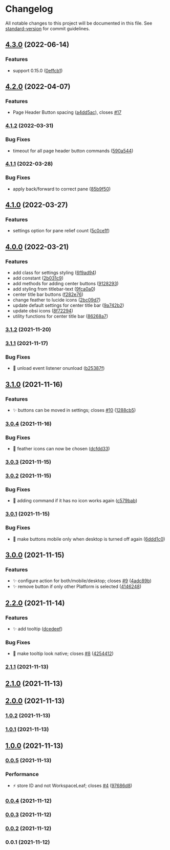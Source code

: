 # Changelog

All notable changes to this project will be documented in this file. See [standard-version](https://github.com/conventional-changelog/standard-version) for commit guidelines.

## [4.3.0](https://github.com/kometenstaub/customizable-page-header-buttons/compare/4.2.0...4.3.0) (2022-06-14)


### Features

* support 0.15.0 ([0effcb1](https://github.com/kometenstaub/customizable-page-header-buttons/commit/0effcb1ef096d09b3ec2a7fde4442294d3d99cc5))

## [4.2.0](https://github.com/kometenstaub/customizable-page-header-buttons/compare/4.1.2...4.2.0) (2022-04-07)


### Features

* Page Header Button spacing ([a4dd5ac](https://github.com/kometenstaub/customizable-page-header-buttons/commit/a4dd5acc6f4999c03aacf414dfaa19116a5b256f)), closes [#17](https://github.com/kometenstaub/customizable-page-header-buttons/issues/17)

### [4.1.2](https://github.com/kometenstaub/customizable-page-header-buttons/compare/4.1.1...4.1.2) (2022-03-31)


### Bug Fixes

* timeout for all page header button commands ([590a544](https://github.com/kometenstaub/customizable-page-header-buttons/commit/590a544f140650b05ad49e2410d0f8cba3ce46d3))

### [4.1.1](https://github.com/kometenstaub/customizable-page-header-buttons/compare/4.1.0...4.1.1) (2022-03-28)


### Bug Fixes

* apply back/forward to correct pane ([85b9f50](https://github.com/kometenstaub/customizable-page-header-buttons/commit/85b9f509fd2e4d144f4d84bd064cb59a744cf45c))

## [4.1.0](https://github.com/kometenstaub/customizable-page-header-buttons/compare/4.0.0...4.1.0) (2022-03-27)


### Features

* settings option for pane relief count ([5c0ce1f](https://github.com/kometenstaub/customizable-page-header-buttons/commit/5c0ce1f7c800c77140cafe75a4f4424fda07cf6e))

## [4.0.0](https://github.com/kometenstaub/customizable-page-header-buttons/compare/3.2.0...4.0.0) (2022-03-21)


### Features

* add class for settings styling ([6f9ad94](https://github.com/kometenstaub/customizable-page-header-buttons/commit/6f9ad948923bdb1509401002f6548682eb6914b2))
* add constant ([2b031c9](https://github.com/kometenstaub/customizable-page-header-buttons/commit/2b031c9e2c9018aaf3a798abe420faa9966225a3))
* add methods for adding center buttons ([9128293](https://github.com/kometenstaub/customizable-page-header-buttons/commit/91282934135a144e066a345c460e5c1aa0a4c15b))
* add styling from titlebar-text ([9fca0a0](https://github.com/kometenstaub/customizable-page-header-buttons/commit/9fca0a04be852b63f4d1c6344c75c92c72d7e095))
* center title bar buttons ([f282e76](https://github.com/kometenstaub/customizable-page-header-buttons/commit/f282e76d2fced4112142b4db519f4af3ed296825))
* change feather to lucide icons ([2bc09d7](https://github.com/kometenstaub/customizable-page-header-buttons/commit/2bc09d7b24435fd9984cb1e476919e77fec10029))
* update default settings for center title bar ([9a742b2](https://github.com/kometenstaub/customizable-page-header-buttons/commit/9a742b2fce5be5a4cc1b5eec35d92f4a09ac21d9))
* update obsi icons ([8f72294](https://github.com/kometenstaub/customizable-page-header-buttons/commit/8f72294d960ab1cc062a7a073ab43bfe3a14a3c8))
* utility functions for center title bar ([86268a7](https://github.com/kometenstaub/customizable-page-header-buttons/commit/86268a73f0272df733f9a33132f452bdb587c639))

### [3.1.2](https://github.com/kometenstaub/quick-switcher-button/compare/3.1.1...3.1.2) (2021-11-20)

### [3.1.1](https://github.com/kometenstaub/quick-switcher-button/compare/3.1.0...3.1.1) (2021-11-17)


### Bug Fixes

* :bug: unload event listener onunload ([b25387f](https://github.com/kometenstaub/quick-switcher-button/commit/b25387fd47e136eae4b229432cdfcd78698d1933))

## [3.1.0](https://github.com/kometenstaub/quick-switcher-button/compare/3.0.4...3.1.0) (2021-11-16)


### Features

* :sparkles: buttons can be moved in settings; closes [#10](https://github.com/kometenstaub/quick-switcher-button/issues/10) ([1288cb5](https://github.com/kometenstaub/quick-switcher-button/commit/1288cb52054b0a9f7da0aaab94f8008c8d0a817f))

### [3.0.4](https://github.com/kometenstaub/quick-switcher-button/compare/3.0.3...3.0.4) (2021-11-16)


### Bug Fixes

* :bug: feather icons can now be chosen ([dcfdd33](https://github.com/kometenstaub/quick-switcher-button/commit/dcfdd33ee1a49649a3bb46a394b2857e33b8a08e))

### [3.0.3](https://github.com/kometenstaub/quick-switcher-button/compare/3.0.2...3.0.3) (2021-11-15)

### [3.0.2](https://github.com/kometenstaub/quick-switcher-button/compare/3.0.1...3.0.2) (2021-11-15)


### Bug Fixes

* :bug: adding command if it has no icon works again ([c579bab](https://github.com/kometenstaub/quick-switcher-button/commit/c579bab2c55a6a738a463b68d409e3344c3038ae))

### [3.0.1](https://github.com/kometenstaub/quick-switcher-button/compare/3.0.0...3.0.1) (2021-11-15)


### Bug Fixes

* :bug: make buttons mobile only when desktop is turned off again ([6ddd1c0](https://github.com/kometenstaub/quick-switcher-button/commit/6ddd1c05b6558958b45878b516afea581ed06055))

## [3.0.0](https://github.com/kometenstaub/quick-switcher-button/compare/2.2.0...3.0.0) (2021-11-15)


### Features

* :sparkles: configure action for both/mobile/desktop; closes [#9](https://github.com/kometenstaub/quick-switcher-button/issues/9) ([4adc89b](https://github.com/kometenstaub/quick-switcher-button/commit/4adc89b8dbce7ff3b86f580ef59a5710aa53422a))
* :sparkles: remove button if only other Platform is selected ([4146248](https://github.com/kometenstaub/quick-switcher-button/commit/41462488cc440eec60b9f1eaa1b06ed4fe40ab92))

## [2.2.0](https://github.com/kometenstaub/quick-switcher-button/compare/2.1.1...2.2.0) (2021-11-14)


### Features

* :sparkles: add tooltip ([dcedeef](https://github.com/kometenstaub/quick-switcher-button/commit/dcedeefa8abe298c459d9ef19e62699509829cad))


### Bug Fixes

* :lipstick: make tooltip look native; closes [#8](https://github.com/kometenstaub/quick-switcher-button/issues/8) ([4254412](https://github.com/kometenstaub/quick-switcher-button/commit/4254412339d1ed7a6b67481dc37595ac80b32001))

### [2.1.1](https://github.com/kometenstaub/quick-switcher-button/compare/2.1.0...2.1.1) (2021-11-13)

## [2.1.0](https://github.com/kometenstaub/quick-switcher-button/compare/2.0.0...2.1.0) (2021-11-13)

## [2.0.0](https://github.com/kometenstaub/quick-switcher-button/compare/1.0.2...2.0.0) (2021-11-13)

### [1.0.2](https://github.com/kometenstaub/quick-switcher-button/compare/1.0.1...1.0.2) (2021-11-13)

### [1.0.1](https://github.com/kometenstaub/quick-switcher-button/compare/1.0.0...1.0.1) (2021-11-13)

## [1.0.0](https://github.com/kometenstaub/quick-switcher-button/compare/0.0.5...1.0.0) (2021-11-13)

### [0.0.5](https://github.com/kometenstaub/quick-switcher-button/compare/0.0.4...0.0.5) (2021-11-13)


### Performance

* :zap: store ID and not WorkspaceLeaf; closes [#4](https://github.com/kometenstaub/quick-switcher-button/issues/4) ([97686d8](https://github.com/kometenstaub/quick-switcher-button/commit/97686d8b577fc95d03ac364fc1dfc1d94d2fe9a6))

### [0.0.4](https://github.com/kometenstaub/quick-switcher-button/compare/0.0.3...0.0.4) (2021-11-12)

### [0.0.3](https://github.com/kometenstaub/quick-switcher-button/compare/0.0.2...0.0.3) (2021-11-12)

### [0.0.2](https://github.com/kometenstaub/quick-switcher-button/compare/0.0.1...0.0.2) (2021-11-12)

### 0.0.1 (2021-11-12)

